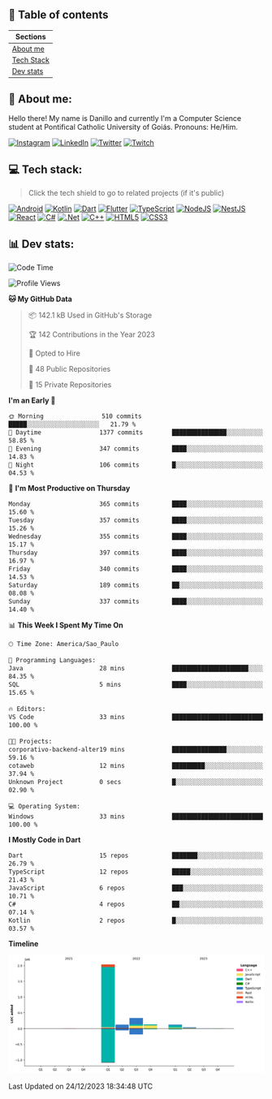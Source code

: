 ## 📃 Table of contents

|Sections|
|-|
|[About me](#about-me)|
|[Tech Stack](#tech-stack)|
|[Dev stats](#dev-stats)|

<a name="about-me"/>

## 🌈 About me:
Hello there! My name is Danillo and currently I'm a Computer Science student at Pontifical Catholic University of Goiás. Pronouns: He/Him.

[![Instagram](https://img.shields.io/badge/Instagram-%23E4405F.svg?logo=Instagram&logoColor=white)](https://instagram.com/danilloilggner)
[![LinkedIn](https://img.shields.io/badge/LinkedIn-%230077B5.svg?logo=linkedin&logoColor=white)](https://linkedin.com/in/danilloism)
[![Twitter](https://img.shields.io/badge/Twitter-%231DA1F2.svg?logo=Twitter&logoColor=white)](https://twitter.com/danilloism)
[![Twitch](https://img.shields.io/badge/Twitch-%239146FF.svg?logo=Twitch&logoColor=white)](https://twitch.tv/danilloism) 

<a name="tech-stack"/>

## 💻 Tech stack:
> Click the tech shield to go to related projects (if it's public)

[![Android](https://img.shields.io/badge/android-000?style=for-the-badge&logo=android)](#tech-stack)
[![Kotlin](https://img.shields.io/badge/kotlin-000?style=for-the-badge&logo=kotlin)](#tech-stack)
[![Dart](https://img.shields.io/badge/dart-000?style=for-the-badge&logo=dart)](https://github.com/danilloism/danilloism/blob/main/Flutter.md)
[![Flutter](https://img.shields.io/badge/Flutter-000?style=for-the-badge&logo=Flutter)](https://github.com/danilloism/danilloism/blob/main/Flutter.md)
[![TypeScript](https://img.shields.io/badge/typescript-000?style=for-the-badge&logo=typescript)](https://github.com/danilloism/danilloism/blob/main/Typescript.md)
[![NodeJS](https://img.shields.io/badge/node.js-000?style=for-the-badge&logo=node.js)](https://github.com/danilloism/danilloism/blob/main/Node.js.md)
[![NestJS](https://img.shields.io/badge/nestjs-000?style=for-the-badge&logo=nestjs)](https://github.com/danilloism/danilloism/blob/main/Nest.js.md)
[![React](https://img.shields.io/badge/react-000?style=for-the-badge&logo=react)](https://github.com/danilloism/danilloism/blob/main/React.md)
[![C#](https://img.shields.io/badge/c%23-000.svg?style=for-the-badge&logo=c-sharp)](#tech-stack)
[![.Net](https://img.shields.io/badge/.NET-000?style=for-the-badge&logo=.net)](#tech-stack)
[![C++](https://img.shields.io/badge/c++-000?style=for-the-badge&logo=c%2B%2B)](https://github.com/danilloism/danilloism/blob/main/C%2B%2B.md)
[![HTML5](https://img.shields.io/badge/html5-000?style=for-the-badge&logo=html5)](https://github.com/danilloism/danilloism/blob/main/Html.md)
[![CSS3](https://img.shields.io/badge/css3-000?style=for-the-badge&logo=css3)](https://github.com/danilloism/danilloism/blob/main/Css.md)

<a name="dev-stats"/>

## 📊 Dev stats:
<!---
[![](https://github-readme-stats.vercel.app/api?username=danilloism&theme=radical&hide_border=false&include_all_commits=false&count_private=false)](#)<br>
[![](https://github-readme-streak-stats.herokuapp.com/?user=danilloism&theme=radical&hide_border=false)](#)<br>
[![](https://github-readme-stats.vercel.app/api/top-langs/?username=danilloism&theme=radical&hide_border=false&include_all_commits=false&count_private=false&layout=compact)](#)<br>
--->
<!--START_SECTION:waka-->
![Code Time](http://img.shields.io/badge/Code%20Time-1%2C256%20hrs%2037%20mins-blue)

![Profile Views](http://img.shields.io/badge/Profile%20Views-0-blue)

**🐱 My GitHub Data** 

> 📦 142.1 kB Used in GitHub's Storage 
 > 
> 🏆 142 Contributions in the Year 2023
 > 
> 💼 Opted to Hire
 > 
> 📜 48 Public Repositories 
 > 
> 🔑 15 Private Repositories 
 > 
**I'm an Early 🐤** 

```text
🌞 Morning                510 commits         █████░░░░░░░░░░░░░░░░░░░░   21.79 % 
🌆 Daytime                1377 commits        ███████████████░░░░░░░░░░   58.85 % 
🌃 Evening                347 commits         ████░░░░░░░░░░░░░░░░░░░░░   14.83 % 
🌙 Night                  106 commits         █░░░░░░░░░░░░░░░░░░░░░░░░   04.53 % 
```
📅 **I'm Most Productive on Thursday** 

```text
Monday                   365 commits         ████░░░░░░░░░░░░░░░░░░░░░   15.60 % 
Tuesday                  357 commits         ████░░░░░░░░░░░░░░░░░░░░░   15.26 % 
Wednesday                355 commits         ████░░░░░░░░░░░░░░░░░░░░░   15.17 % 
Thursday                 397 commits         ████░░░░░░░░░░░░░░░░░░░░░   16.97 % 
Friday                   340 commits         ████░░░░░░░░░░░░░░░░░░░░░   14.53 % 
Saturday                 189 commits         ██░░░░░░░░░░░░░░░░░░░░░░░   08.08 % 
Sunday                   337 commits         ████░░░░░░░░░░░░░░░░░░░░░   14.40 % 
```


📊 **This Week I Spent My Time On** 

```text
🕑︎ Time Zone: America/Sao_Paulo

💬 Programming Languages: 
Java                     28 mins             █████████████████████░░░░   84.35 % 
SQL                      5 mins              ████░░░░░░░░░░░░░░░░░░░░░   15.65 % 

🔥 Editors: 
VS Code                  33 mins             █████████████████████████   100.00 % 

🐱‍💻 Projects: 
corporativo-backend-alter19 mins             ███████████████░░░░░░░░░░   59.16 % 
cotaweb                  12 mins             █████████░░░░░░░░░░░░░░░░   37.94 % 
Unknown Project          0 secs              █░░░░░░░░░░░░░░░░░░░░░░░░   02.90 % 

💻 Operating System: 
Windows                  33 mins             █████████████████████████   100.00 % 
```

**I Mostly Code in Dart** 

```text
Dart                     15 repos            ███████░░░░░░░░░░░░░░░░░░   26.79 % 
TypeScript               12 repos            █████░░░░░░░░░░░░░░░░░░░░   21.43 % 
JavaScript               6 repos             ███░░░░░░░░░░░░░░░░░░░░░░   10.71 % 
C#                       4 repos             ██░░░░░░░░░░░░░░░░░░░░░░░   07.14 % 
Kotlin                   2 repos             █░░░░░░░░░░░░░░░░░░░░░░░░   03.57 % 
```



**Timeline**

![Lines of Code chart](https://raw.githubusercontent.com/danilloism/danilloism/main/assets/bar_graph.png)


 Last Updated on 24/12/2023 18:34:48 UTC
<!--END_SECTION:waka-->
